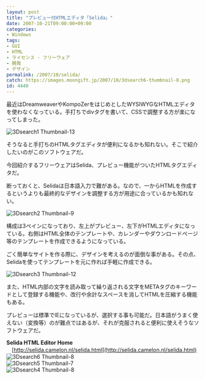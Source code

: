 ```yaml
---
layout: post
title: "プレビュー付HTMLエディタ「Selida」"
date: 2007-10-21T09:00:00+09:00
categories:
- Windows
tags: 
- GUI
- HTML
- ライセンス - フリーウェア
- 開発
- デザイン
permalink: /2007/10/selida/
catch: https://images.moongift.jp/2007/10/3dsearch6-thumbnail-8.png
id: 4440
---
```

最近はDreamweaverやKompoZerをはじめとしたWYSIWYGなHTMLエディタを使わなくなっている。手打ちでdivタグを書いて、CSSで調整する方が楽になってしまった。   
  
 ![3Dsearch1 Thumbnail-13](https://images.moongift.jp/2007/10/3dsearch1-thumbnail-13.png)  
  
そうなると手打ちのHTMLタグエディタが便利になるかも知れない。そこで紹介したいのがこのソフトウェアだ。   
  
今回紹介するフリーウェアはSelida、プレビュー機能がついたHTMLタグエディタだ。   
  
<!--more-->  
断っておくと、Selidaは日本語入力で難がある。なので、一からHTMLを作成するというよりも最終的なデザインを調整する方が用途に合っているかも知れない。   
  
 ![3Dsearch2 Thumbnail-9](https://images.moongift.jp/2007/10/3dsearch2-thumbnail-9.png)  
  
構成は3ペインになっており、左上がプレビュー、左下がHTMLエディタになっている。右側はHTML全体のテンプレートや、カレンダーやダウンロードページ等のテンプレートを作成できるようになっている。   
  
ごく簡単なサイトを作る際に、デザインを考えるのが面倒な事がある。その点、Selidaを使ってテンプレートを元に作れば手軽に作成できる。   
  
 ![3Dsearch3 Thumbnail-12](https://images.moongift.jp/2007/10/3dsearch3-thumbnail-12.png)  
  
また、HTML内部の文字を読み取って繰り返される文字をMETAタグのキーワードとして登録する機能や、改行や余計なスペースを消してHTMLを圧縮する機能もある。   
  
プレビューは標準でIEになっているが、選択する事も可能だ。日本語がうまく使えない（変換等）のが難点ではあるが、それが克服されると便利に使えそうなソフトウェアだ。   
  
**Selida HTML Editor Home**   
　[http://selida.camelon.nl/selida.html](http://selida.camelon.nl/selida.html)  
 ![3Dsearch6 Thumbnail-8](https://images.moongift.jp/2007/10/3dsearch6-thumbnail-8.png)  
 ![3Dsearch5 Thumbnail-7](https://images.moongift.jp/2007/10/3dsearch5-thumbnail-7.png)  
 ![3Dsearch4 Thumbnail-8](https://images.moongift.jp/2007/10/3dsearch4-thumbnail-8.png)


